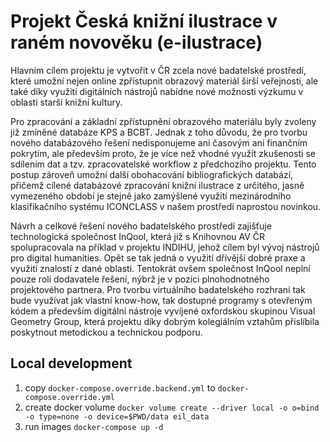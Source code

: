 # Projekt Česká knižní ilustrace v raném novověku (e-ilustrace)

Hlavním cílem projektu je vytvořit v ČR zcela nové badatelské prostředí, které umožní nejen online zpřístupnit obrazový materiál širší veřejnosti, ale také díky využití digitálních nástrojů nabídne nové možnosti výzkumu v oblasti starší knižní kultury.

Pro zpracování a základní zpřístupnění obrazového materiálu byly zvoleny již zmíněné databáze KPS a BCBT. Jednak z toho důvodu, že pro tvorbu nového databázového řešení nedisponujeme ani časovým ani finančním pokrytím, ale především proto, že je více než vhodné využít zkušenosti se sdílením dat a tzv. zpracovatelské workflow z předchozího projektu. Tento postup zároveň umožní další obohacování bibliografických databází, přičemž cílené databázové zpracování knižní ilustrace z určitého, jasně vymezeného období je stejně jako zamýšlené využití mezinárodního klasifikačního systému ICONCLASS v našem prostředí naprostou novinkou.

Návrh a celkové řešení nového badatelského prostředí zajišťuje technologická společnost InQool, která již s Knihovnou AV ČR spolupracovala na příklad v projektu INDIHU, jehož cílem byl vývoj nástrojů pro digital humanities. Opět se tak jedná o využití dřívější dobré praxe a využití znalostí z dané oblasti. Tentokrát ovšem společnost InQool neplní pouze roli dodavatele řešení, nýbrž je v pozici plnohodnotného projektového partnera. Pro tvorbu virtuálního badatelského rozhraní tak bude využívat jak vlastní know-how, tak dostupné programy s otevřeným kódem a především digitální nástroje vyvíjené oxfordskou skupinou Visual Geometry Group, která projektu díky dobrým kolegiálním vztahům přislíbila poskytnout metodickou a technickou podporu.



## Local development

1. copy `docker-compose.override.backend.yml` to `docker-compose.override.yml`
2. create docker volume `docker volume create --driver local -o o=bind -o type=none -o device=$PWD/data eil_data`
3. run images `docker-compose up -d`


